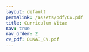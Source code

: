 ```yaml
---
layout: default
permalink: /assets/pdf/CV.pdf
title: Curriculum Vitae
nav: true
nav_order: 2
cv_pdf: OUKAI_CV.pdf
---
```

